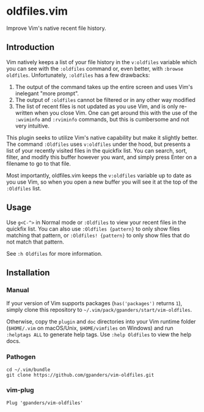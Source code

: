 # oldfiles.vim

Improve Vim's native recent file history.

## Introduction

Vim natively keeps a list of your file history in the `v:oldfiles` variable
which you can see with the `:oldfiles` command or, even better, with `:browse
oldfiles`. Unfortunately, `:oldfiles` has a few drawbacks:

1. The output of the command takes up the entire screen and uses Vim's
   inelegant "more prompt".
2. The output of `:oldfiles` cannot be filtered or in any other way modified
3. The list of recent files is not updated as you use Vim, and is only
   re-written when you close Vim. One can get around this with the use of the
   `:wviminfo` and `:rviminfo` commands, but this is cumbersome and not very
   intuitive.

This plugin seeks to utilize Vim's native capability but make it slightly
better.  The command `:Oldfiles` uses `v:oldfiles` under the hood, but presents
a list of your recently visited files in the quickfix list. You can search,
sort, filter, and modify this buffer however you want, and simply press Enter
on a filename to go to that file.

Most importantly, oldfiles.vim keeps the `v:oldfiles` variable up to date as
you use Vim, so when you open a new buffer you will see it at the top of the
`:Oldfiles` list.

## Usage

Use `g<C-^>` in Normal mode or `:Oldfiles` to view your recent files in the
quickfix list. You can also use `:Oldfiles {pattern}` to only show files
matching that pattern, or `:Oldfiles! {pattern}` to only show files that do not
match that pattern.

See `:h Oldfiles` for more information.

## Installation

### Manual

If your version of Vim supports packages (`has('packages')` returns `1`),
simply clone this repository to `~/.vim/pack/gpanders/start/vim-oldfiles`.

Otherwise, copy the `plugin` and `doc` directories into your Vim runtime folder
(`$HOME/.vim` on macOS/Unix, `$HOME/vimfiles` on Windows) and run `:helptags
ALL` to generate help tags. Use `:help Oldfiles` to view the help docs.

### Pathogen

```console
cd ~/.vim/bundle
git clone https://github.com/gpanders/vim-oldfiles.git
```

### vim-plug

```vim
Plug 'gpanders/vim-oldfiles'
```
